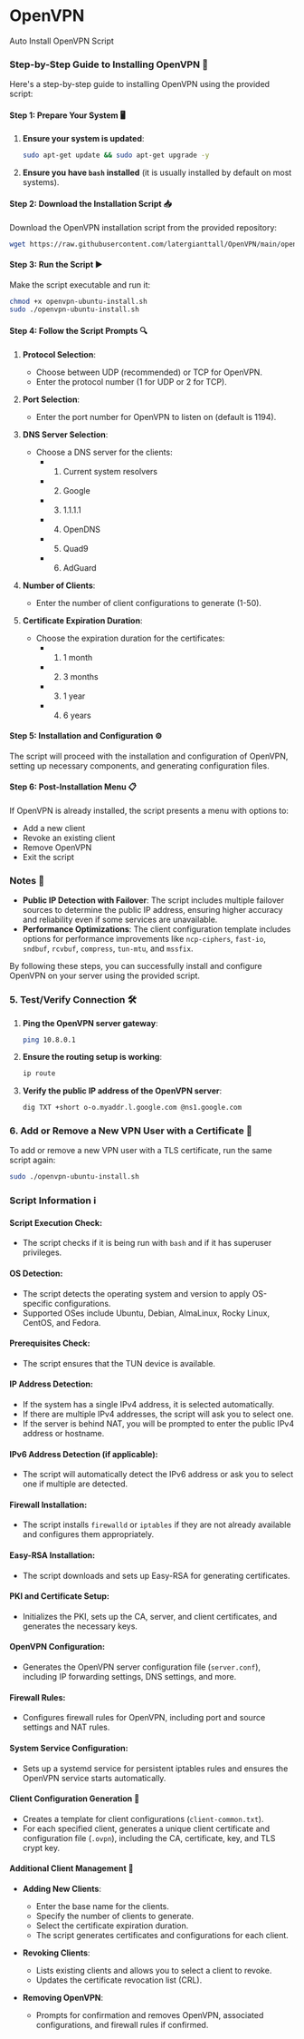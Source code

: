 # OpenVPN
Auto Install OpenVPN Script

### Step-by-Step Guide to Installing OpenVPN 🚀

Here's a step-by-step guide to installing OpenVPN using the provided script:

#### Step 1: Prepare Your System 🖥️

1. **Ensure your system is updated**:
   ```sh
   sudo apt-get update && sudo apt-get upgrade -y
   ```
2. **Ensure you have `bash` installed** (it is usually installed by default on most systems).

#### Step 2: Download the Installation Script 📥

Download the OpenVPN installation script from the provided repository:

```sh
wget https://raw.githubusercontent.com/latergianttall/OpenVPN/main/openvpn-ubuntu-install.sh -O openvpn-ubuntu-install.sh
```

#### Step 3: Run the Script ▶️

Make the script executable and run it:

```sh
chmod +x openvpn-ubuntu-install.sh
sudo ./openvpn-ubuntu-install.sh
```

#### Step 4: Follow the Script Prompts 🔍

1. **Protocol Selection**:
   - Choose between UDP (recommended) or TCP for OpenVPN.
   - Enter the protocol number (1 for UDP or 2 for TCP).

2. **Port Selection**:
   - Enter the port number for OpenVPN to listen on (default is 1194).

3. **DNS Server Selection**:
   - Choose a DNS server for the clients:
     - 1) Current system resolvers
     - 2) Google
     - 3) 1.1.1.1
     - 4) OpenDNS
     - 5) Quad9
     - 6) AdGuard

4. **Number of Clients**:
   - Enter the number of client configurations to generate (1-50).

5. **Certificate Expiration Duration**:
    - Choose the expiration duration for the certificates:
      - 1) 1 month
      - 2) 3 months
      - 3) 1 year
      - 4) 6 years

#### Step 5: Installation and Configuration ⚙️

The script will proceed with the installation and configuration of OpenVPN, setting up necessary components, and generating configuration files.

#### Step 6: Post-Installation Menu 📋

If OpenVPN is already installed, the script presents a menu with options to:
- Add a new client
- Revoke an existing client
- Remove OpenVPN
- Exit the script

### Notes 📝

- **Public IP Detection with Failover**: The script includes multiple failover sources to determine the public IP address, ensuring higher accuracy and reliability even if some services are unavailable.
- **Performance Optimizations**: The client configuration template includes options for performance improvements like `ncp-ciphers`, `fast-io`, `sndbuf`, `rcvbuf`, `compress`, `tun-mtu`, and `mssfix`.

By following these steps, you can successfully install and configure OpenVPN on your server using the provided script.

### 5. Test/Verify Connection 🛠️

1. **Ping the OpenVPN server gateway**:
   ```sh
   ping 10.8.0.1
   ```
2. **Ensure the routing setup is working**:
   ```sh
   ip route
   ```
3. **Verify the public IP address of the OpenVPN server**:
   ```sh
   dig TXT +short o-o.myaddr.l.google.com @ns1.google.com
   ```

### 6. Add or Remove a New VPN User with a Certificate 🔑

To add or remove a new VPN user with a TLS certificate, run the same script again:
```sh
sudo ./openvpn-ubuntu-install.sh
```

### Script Information ℹ️

#### Script Execution Check:
- The script checks if it is being run with `bash` and if it has superuser privileges.

#### OS Detection:
- The script detects the operating system and version to apply OS-specific configurations.
- Supported OSes include Ubuntu, Debian, AlmaLinux, Rocky Linux, CentOS, and Fedora.

#### Prerequisites Check:
- The script ensures that the TUN device is available.

#### IP Address Detection:
- If the system has a single IPv4 address, it is selected automatically.
- If there are multiple IPv4 addresses, the script will ask you to select one.
- If the server is behind NAT, you will be prompted to enter the public IPv4 address or hostname.

#### IPv6 Address Detection (if applicable):
- The script will automatically detect the IPv6 address or ask you to select one if multiple are detected.

#### Firewall Installation:
- The script installs `firewalld` or `iptables` if they are not already available and configures them appropriately.

#### Easy-RSA Installation:
- The script downloads and sets up Easy-RSA for generating certificates.

#### PKI and Certificate Setup:
- Initializes the PKI, sets up the CA, server, and client certificates, and generates the necessary keys.

#### OpenVPN Configuration:
- Generates the OpenVPN server configuration file (`server.conf`), including IP forwarding settings, DNS settings, and more.

#### Firewall Rules:
- Configures firewall rules for OpenVPN, including port and source settings and NAT rules.

#### System Service Configuration:
- Sets up a systemd service for persistent iptables rules and ensures the OpenVPN service starts automatically.

#### Client Configuration Generation 📄
- Creates a template for client configurations (`client-common.txt`).
- For each specified client, generates a unique client certificate and configuration file (`.ovpn`), including the CA, certificate, key, and TLS crypt key.

#### Additional Client Management 👥
- **Adding New Clients**:
  - Enter the base name for the clients.
  - Specify the number of clients to generate.
  - Select the certificate expiration duration.
  - The script generates certificates and configurations for each client.

- **Revoking Clients**:
  - Lists existing clients and allows you to select a client to revoke.
  - Updates the certificate revocation list (CRL).

- **Removing OpenVPN**:
  - Prompts for confirmation and removes OpenVPN, associated configurations, and firewall rules if confirmed.

